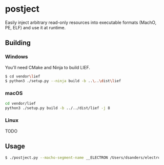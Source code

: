 # postject

Easily inject arbitrary read-only resources into executable formats
(MachO, PE, ELF) and use it at runtime.

## Building

### Windows

You'll need CMake and Ninja to build LIEF.

```sh
$ cd vendor\lief
$ python3 ./setup.py --ninja build -b ..\..\dist\lief
```

### macOS

```sh
cd vendor/lief
python3 ./setup.py build -b ../../dist/lief -j 8
```

### Linux

TODO

## Usage

```sh
$ ./postject.py --macho-segment-name __ELECTRON /Users/dsanders/electron/src/out/Testing/Electron.app/Contents/Frameworks/Electron\ Framework.framework/Electron\ Framework __app_asar /Users/dsanders/test.asar
```
